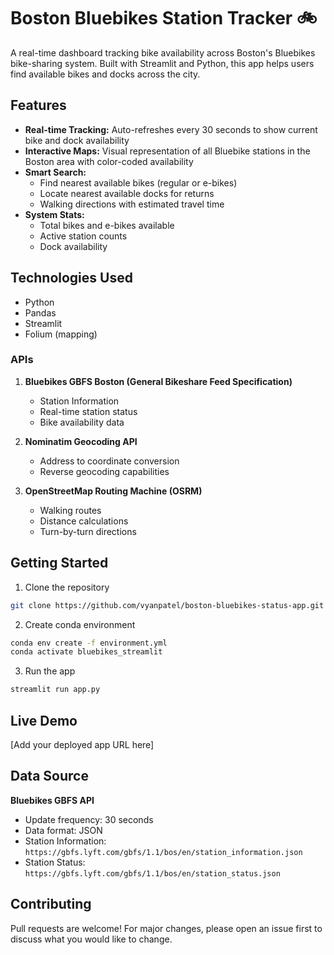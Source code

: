 # Boston Bluebikes Station Tracker 🚲

A real-time dashboard tracking bike availability across Boston's Bluebikes bike-sharing system. Built with Streamlit and Python, this app helps users find available bikes and docks across the city.

## Features

- **Real-time Tracking:** Auto-refreshes every 30 seconds to show current bike and dock availability
- **Interactive Maps:** Visual representation of all Bluebike stations in the Boston area with color-coded availability 
- **Smart Search:** 
  - Find nearest available bikes (regular or e-bikes)
  - Locate nearest available docks for returns
  - Walking directions with estimated travel time
- **System Stats:** 
  - Total bikes and e-bikes available
  - Active station counts
  - Dock availability

## Technologies Used

- Python
- Pandas
- Streamlit
- Folium (mapping)

### APIs
1. **Bluebikes GBFS Boston (General Bikeshare Feed Specification)**
   - Station Information
   - Real-time station status
   - Bike availability data

2. **Nominatim Geocoding API**
   - Address to coordinate conversion
   - Reverse geocoding capabilities

3. **OpenStreetMap Routing Machine (OSRM)**
   - Walking routes
   - Distance calculations
   - Turn-by-turn directions

## Getting Started

1. Clone the repository
```bash
git clone https://github.com/vyanpatel/boston-bluebikes-status-app.git
```

2. Create conda environment
```bash
conda env create -f environment.yml
conda activate bluebikes_streamlit
```

3. Run the app
```bash
streamlit run app.py
```

## Live Demo

[Add your deployed app URL here]

## Data Source

**Bluebikes GBFS API**
  - Update frequency: 30 seconds
  - Data format: JSON
   - Station Information: `https://gbfs.lyft.com/gbfs/1.1/bos/en/station_information.json`
   - Station Status: `https://gbfs.lyft.com/gbfs/1.1/bos/en/station_status.json`

## Contributing

Pull requests are welcome! For major changes, please open an issue first to discuss what you would like to change.

